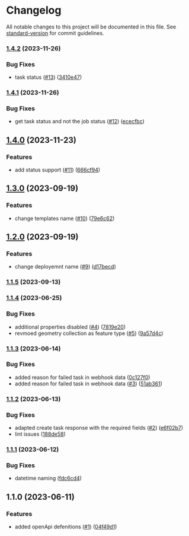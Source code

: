 # Changelog

All notable changes to this project will be documented in this file. See [standard-version](https://github.com/conventional-changelog/standard-version) for commit guidelines.

### [1.4.2](https://github.com/MapColonies/export-management/compare/v1.4.1...v1.4.2) (2023-11-26)


### Bug Fixes

* task status ([#13](https://github.com/MapColonies/export-management/issues/13)) ([3410e47](https://github.com/MapColonies/export-management/commit/3410e47d43313088aabcd0e4eb9245cec7b5160f))

### [1.4.1](https://github.com/MapColonies/export-management/compare/v1.4.0...v1.4.1) (2023-11-26)


### Bug Fixes

* get task status and not the job status ([#12](https://github.com/MapColonies/export-management/issues/12)) ([ececfbc](https://github.com/MapColonies/export-management/commit/ececfbc0844a55ef067e62a14fdf9577f6b89ded))

## [1.4.0](https://github.com/MapColonies/export-management/compare/v1.3.0...v1.4.0) (2023-11-23)


### Features

* add status support ([#11](https://github.com/MapColonies/export-management/issues/11)) ([666cf94](https://github.com/MapColonies/export-management/commit/666cf94431a3118ac430ed6395ab961d6df07873))

## [1.3.0](https://github.com/MapColonies/export-management/compare/v1.2.0...v1.3.0) (2023-09-19)


### Features

* change templates name ([#10](https://github.com/MapColonies/export-management/issues/10)) ([79e6c62](https://github.com/MapColonies/export-management/commit/79e6c626a219871c9d7a2fd6a6c3e998d6b775a7))

## [1.2.0](https://github.com/MapColonies/export-management/compare/v1.1.5...v1.2.0) (2023-09-19)


### Features

* change deployemnt name ([#9](https://github.com/MapColonies/export-management/issues/9)) ([d17becd](https://github.com/MapColonies/export-management/commit/d17becd4a8f574d15bab4766672090d7fdcd0e69))

### [1.1.5](https://github.com/MapColonies/export-management/compare/v1.1.4...v1.1.5) (2023-09-13)

### [1.1.4](https://github.com/MapColonies/export-management/compare/v1.1.3...v1.1.4) (2023-06-25)


### Bug Fixes

* additional properties disabled ([#4](https://github.com/MapColonies/export-management/issues/4)) ([7819e20](https://github.com/MapColonies/export-management/commit/7819e207877efc6e5ee57af34e40cec6a46eed2f))
* revmoed geometry collection as feature type ([#5](https://github.com/MapColonies/export-management/issues/5)) ([9a57d4c](https://github.com/MapColonies/export-management/commit/9a57d4c3226c3a19dc0b26e47200a1fcbda011e1))

### [1.1.3](https://github.com/MapColonies/export-management/compare/v1.1.2...v1.1.3) (2023-06-14)


### Bug Fixes

* added reason for failed task in webhook data ([0c127f0](https://github.com/MapColonies/export-management/commit/0c127f0ab35f3d120348f7f531787b62409fd1ff))
* added reason for failed task in webhook data ([#3](https://github.com/MapColonies/export-management/issues/3)) ([51ab361](https://github.com/MapColonies/export-management/commit/51ab361121cd5503212fce25d313e9f252fcaede))

### [1.1.2](https://github.com/MapColonies/export-management/compare/v1.1.1...v1.1.2) (2023-06-13)


### Bug Fixes

* adapted create task response with the required fields ([#2](https://github.com/MapColonies/export-management/issues/2)) ([e6f02b7](https://github.com/MapColonies/export-management/commit/e6f02b7b7006901fdfb61e2983098e23a269d7cf))
* lint issues ([188de58](https://github.com/MapColonies/export-management/commit/188de5815853250eebea750678e02154f352d404))

### [1.1.1](https://github.com/MapColonies/export-management/compare/v1.1.0...v1.1.1) (2023-06-12)


### Bug Fixes

* datetime naming ([fdc6cd4](https://github.com/MapColonies/export-management/commit/fdc6cd4f6dfa687c0fa31bee3a1e1abf347fb01c))

## 1.1.0 (2023-06-11)


### Features

* added openApi defenitions ([#1](https://github.com/MapColonies/export-management/issues/1)) ([04f49d1](https://github.com/MapColonies/export-management/commit/04f49d1c984c8ad63f4035c5753b3262b3ae6a0b))
